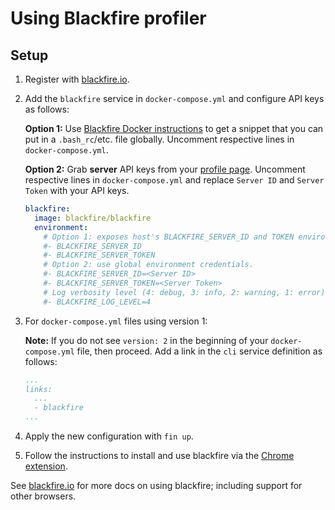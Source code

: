 # Using Blackfire profiler

## Setup

1. Register with [blackfire.io](https://blackfire.io/signup).

2. Add the `blackfire` service in `docker-compose.yml` and configure API keys as follows:

    **Option 1:** Use [Blackfire Docker instructions](https://blackfire.io/docs/integrations/docker) to get a snippet that you can put in a `.bash_rc`/etc. file globally. Uncomment respective lines in `docker-compose.yml`.

    **Option 2:** Grab **server** API keys from your [profile page](https://blackfire.io/account).
    Uncomment respective lines in `docker-compose.yml` and replace `Server ID` and `Server Token` with your API keys.

    ```yml
    blackfire:
      image: blackfire/blackfire
      environment:
        # Option 1: exposes host's BLACKFIRE_SERVER_ID and TOKEN environment variables.
        #- BLACKFIRE_SERVER_ID
        #- BLACKFIRE_SERVER_TOKEN
        # Option 2: use global environment credentials.
        #- BLACKFIRE_SERVER_ID=<Server ID>
        #- BLACKFIRE_SERVER_TOKEN=<Server Token>
        # Log verbosity level (4: debug, 3: info, 2: warning, 1: error).
        #- BLACKFIRE_LOG_LEVEL=4
    ```

3. For `docker-compose.yml` files using version 1:

    **Note:** If you do not see `version: 2` in the beginning of your `docker-compose.yml` file, then proceed.
    Add a link in the `cli` service definition as follows:

    ```yml
    ...
    links:
      ...
      - blackfire
    ...
    ```

4. Apply the new configuration with `fin up`.

5. Follow the instructions to install and use blackfire via the [Chrome extension](https://blackfire.io/docs/integrations/chrome).

See [blackfire.io](https://blackfire.io/docs/introduction) for more docs on using blackfire; including support for other browsers.
